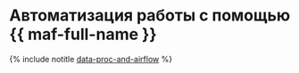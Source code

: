 # Автоматизация работы с помощью {{ maf-full-name }}

{% include notitle [data-proc-and-airflow](../../_tutorials/data-proc/data-proc-and-airflow.md) %}
